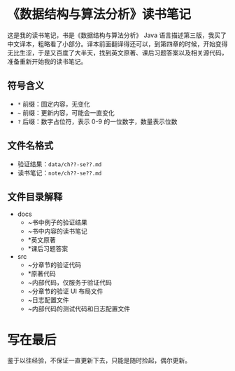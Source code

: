 # 《数据结构与算法分析》读书笔记
这是我的读书笔记，书是《数据结构与算法分析》 Java 语言描述第三版，我买了中文译本，粗略看了小部分。译本前面翻译得还可以，到第四章的时候，开始变得无比生涩，于是又百度了大半天，找到英文原著、课后习题答案以及相关源代码，准备重新开始我的读书笔记。

## 符号含义

- `*` 前缀：固定内容，无变化
- `~` 前缀：更新内容，可能会一直变化
- `?` 后缀：数字占位符，表示 0-9 的一位数字，数量表示位数

## 文件名格式

- 验证结果：`data/ch??-se??.md`
- 读书笔记：`note/ch??-se??.md`

## 文件目录解释

- docs
  - ~书中例子的验证结果
  - ~书中内容的读书笔记
  - *英文原著
  - *课后习题答案
- src
  - ~分章节的验证代码
  - *原著代码
  - ~内部代码，仅服务于验证代码
  - ~分章节的验证 UI 布局文件
  - ~日志配置文件
  - ~内部代码的测试代码和日志配置文件

# 写在最后
鉴于以往经验，不保证一直更新下去，只能是随时捡起，偶尔更新。